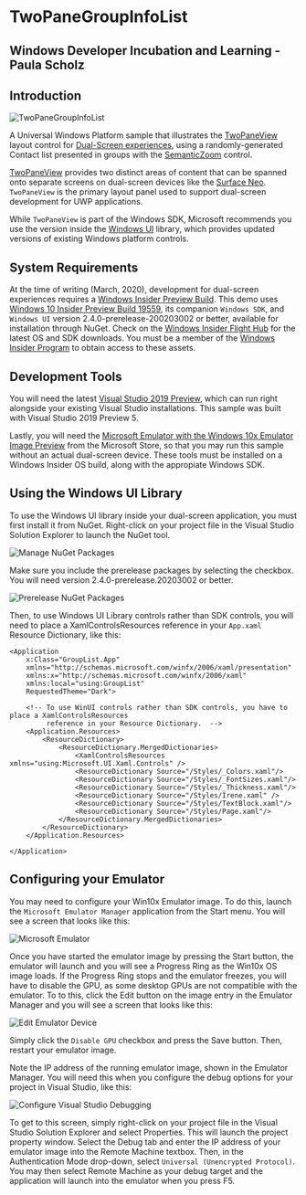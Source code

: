 # TwoPaneGroupInfoList

## Windows Developer Incubation and Learning - Paula Scholz

## Introduction

![TwoPaneGroupInfoList](ReadmeImages/TwoPaneGroupInfoList_small.png)

A Universal Windows Platform sample that illustrates the [TwoPaneView](https://docs.microsoft.com/en-us/windows/uwp/design/controls-and-patterns/two-pane-view) layout control for [Dual-Screen experiences](https://docs.microsoft.com/en-us/dual-screen/introduction), using a randomly-generated Contact list presented in groups with the [SemanticZoom](https://docs.microsoft.com/en-us/windows/uwp/design/controls-and-patterns/semantic-zoom) control.

[TwoPaneView](https://docs.microsoft.com/en-us/windows/uwp/design/controls-and-patterns/two-pane-view) provides two distinct areas of content that can be spanned onto separate screens on dual-screen devices like the [Surface Neo](https://www.microsoft.com/en-us/surface/devices/surface-neo?&OCID=AID2000022_SEM_oCeJqLSf&msclkid=41672d2d892e1554df52734a51ae580b). `TwoPaneView` is the primary layout panel used to support dual-screen development for UWP applications.

While `TwoPaneView` is part of the Windows SDK, Microsoft recommends you use the version inside the [Windows UI](https://docs.microsoft.com/en-us/uwp/toolkits/winui/) library, which provides updated versions of existing Windows platform controls.

## System Requirements

At the time of writing (March, 2020), development for dual-screen experiences requires a [Windows Insider Preview Build](https://docs.microsoft.com/en-us/windows-insider/at-home/get-started). This demo uses [Windows 10 Insider Preview Build 19559](https://blogs.windows.com/windowsexperience/2020/02/05/announcing-windows-10-insider-preview-build-19559/), its companion `Windows SDK`, and `Windows UI` version 2.4.0-prerelease-200203002 or better, available for installation through NuGet. Check on the [Windows Insider Flight Hub](https://docs.microsoft.com/en-us/windows-insider/flight-hub/) for the latest OS and SDK downloads. You must be a member of the [Windows Insider Program](https://insider.windows.com/en-us/) to obtain access to these assets.

## Development Tools

You will need the latest [Visual Studio 2019 Preview](https://visualstudio.microsoft.com/vs/preview/), which can run right alongside your existing Visual Studio installations. This sample was built with Visual Studio 2019 Preview 5.

Lastly, you will need the [Microsoft Emulator with the Windows 10x Emulator Image Preview](https://docs.microsoft.com/en-us/dual-screen/windows/get-dev-tools) from the Microsoft Store, so that you may run this sample without an actual dual-screen device. These tools must be installed on a Windows Insider OS build, along with the appropiate Windows SDK. 

## Using the Windows UI Library

To use the Windows UI library inside your dual-screen application, you must first install it from NuGet.  Right-click on your project file in the Visual Studio Solution Explorer to launch the NuGet tool.

![Manage NuGet Packages](ReadmeImages/TwoPaneNuget.png)

Make sure you include the prerelease packages by selecting the checkbox.  You will need version 2.4.0-prerelease.20203002 or better.

![Prerelease NuGet Packages](ReadmeImages/TwoPaneNuGetBrowse.png)

Then, to use Windows UI Library controls rather than SDK controls, you will need to place a XamlControlsResources reference in your `App.xaml` Resource Dictionary, like this:

```xaml
<Application
    x:Class="GroupList.App"
    xmlns="http://schemas.microsoft.com/winfx/2006/xaml/presentation"
    xmlns:x="http://schemas.microsoft.com/winfx/2006/xaml"
    xmlns:local="using:GroupList"
    RequestedTheme="Dark">

    <!-- To use WinUI controls rather than SDK controls, you have to place a XamlControlsResources
         reference in your Resource Dictionary.  -->
    <Application.Resources>
        <ResourceDictionary>
            <ResourceDictionary.MergedDictionaries>
                <XamlControlsResources xmlns="using:Microsoft.UI.Xaml.Controls" />
                <ResourceDictionary Source="/Styles/_Colors.xaml"/>
                <ResourceDictionary Source="/Styles/_FontSizes.xaml"/>
                <ResourceDictionary Source="/Styles/_Thickness.xaml"/>
                <ResourceDictionary Source="/Styles/Irene.xaml" />
                <ResourceDictionary Source="/Styles/TextBlock.xaml"/>
                <ResourceDictionary Source="/Styles/Page.xaml"/>
            </ResourceDictionary.MergedDictionaries>
        </ResourceDictionary>
    </Application.Resources>

</Application>
```
## Configuring your Emulator

You may need to configure your Win10x Emulator image.  To do this, launch the `Microsoft Emulator Manager` application from the Start menu. You will see a screen that looks like this:

![Microsoft Emulator](ReadmeImages/EmulatorManager.png)

Once you have started the emulator image by pressing the Start button, the emulator will launch and you will see a Progress Ring as the Win10x OS image loads.  If the Progress Ring stops and the emulator freezes, you will have to disable the GPU, as some desktop GPUs are not compatible with the emulator.  To to this, click the Edit button on the image entry in the Emulator Manager and you will see a screen that looks like this:

![Edit Emulator Device](ReadmeImages/ConfigureEmulator.png)

Simply click the `Disable GPU` checkbox and press the Save button.  Then, restart your emulator image.

Note the IP address of the running emulator image, shown in the Emulator Manager.  You will need this when you configure the debug options for your project in Visual Studio, like this:

![Configure Visual Studio Debugging](ReadmeImages/ConfigureDebug.png)

To get to this screen, simply right-click on your project file in the Visual Studio Solution Explorer and select Properties.  This will launch the project property window.  Select the Debug tab and enter the IP address of your emulator image into the Remote Machine textbox.  Then, in the Authentication Mode drop-down, select `Universal (Unencrypted Protocol)`.  You may then select Remote Machine as your debug target and the application will launch into the emulator when you press F5.







